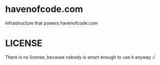 havenofcode.com
===============

Infrastructure that powers havenofcode.com


LICENSE
=======

There is no license, because nobody is smart enough to use it anyway :/